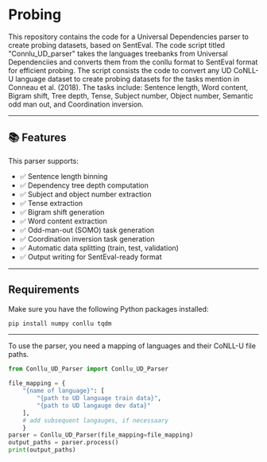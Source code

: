 # Probing
This repository contains the code for a Universal Dependencies parser to create probing datasets, based on SentEval.
The code script titled "Connlu_UD_parser" takes the languages treebanks from Universal Dependenciies and converts them from the conllu format to SentEval format for efficient probing. The script consists the code to convert any UD CoNLL-U language dataset to create probing datasets for the tasks mention in Conneau et al. (2018). The tasks include: Sentence length, Word content, Bigram shift, Tree depth, Tense, Subject number, Object number, Semantic odd man out, and Coordination inversion.


---

## 📚 **Features**

This parser supports:
- ✅ Sentence length binning  
- ✅ Dependency tree depth computation  
- ✅ Subject and object number extraction  
- ✅ Tense extraction  
- ✅ Bigram shift generation  
- ✅ Word content extraction  
- ✅ Odd-man-out (SOMO) task generation  
- ✅ Coordination inversion task generation  
- ✅ Automatic data splitting (train, test, validation)  
- ✅ Output writing for SentEval-ready format

---

## **Requirements**

Make sure you have the following Python packages installed:

```bash
pip install numpy conllu tqdm
```
---
To use the parser, you need a mapping of languages and their CoNLL-U file paths.
```python
from Conllu_UD_Parser import Conllu_UD_Parser

file_mapping = {
    "{name of language}": [
        "{path to UD language train data}",
        "{path to UD langauge dev data}"
    ],
    # add subsequent langauges, if necessaary
    }
parser = Conllu_UD_Parser(file_mapping=file_mapping)
output_paths = parser.process()
print(output_paths)
```

